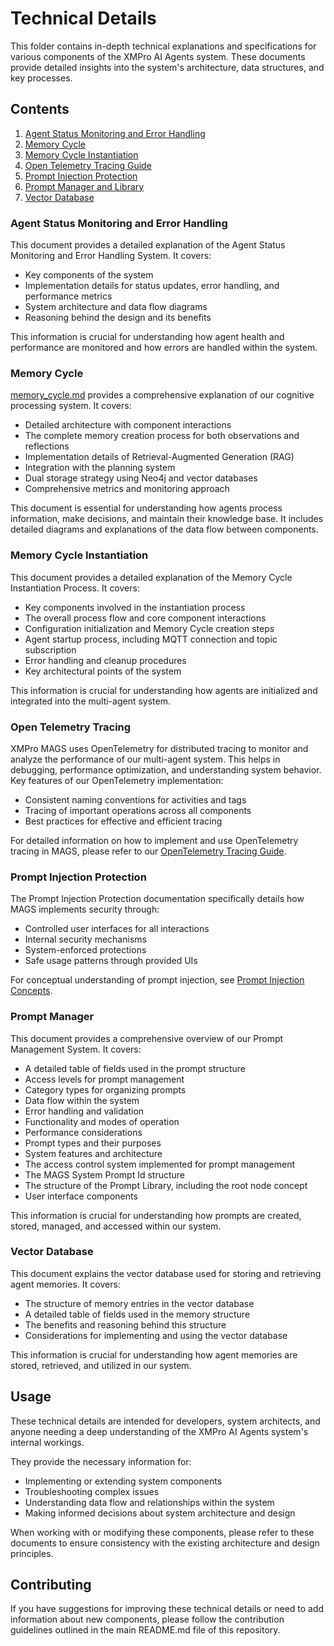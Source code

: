 # Technical Details

This folder contains in-depth technical explanations and specifications for various components of the XMPro AI Agents system. These documents provide detailed insights into the system's architecture, data structures, and key processes.

## Contents

1. [Agent Status Monitoring and Error Handling](agent_status_monitoring.md)
3. [Memory Cycle](memory_cycle.md)
4. [Memory Cycle Instantiation](memory_cycle_instantiation.md)
5. [Open Telemetry Tracing Guide](open_telemetry_tracing_guide.md)
6. [Prompt Injection Protection](prompt-injection-protection.md)
7. [Prompt Manager and Library](https://xmpro.github.io/Blueprints-Accelerators-Patterns/metablocks/admin-prompt/)
8. [Vector Database](vector_database.md)

### Agent Status Monitoring and Error Handling

This document provides a detailed explanation of the Agent Status Monitoring and Error Handling System. It covers:

- Key components of the system
- Implementation details for status updates, error handling, and performance metrics
- System architecture and data flow diagrams
- Reasoning behind the design and its benefits

This information is crucial for understanding how agent health and performance are monitored and how errors are handled within the system.

### Memory Cycle

[memory_cycle.md](memory_cycle.md) provides a comprehensive explanation of our cognitive processing system. It covers:

- Detailed architecture with component interactions
- The complete memory creation process for both observations and reflections
- Implementation details of Retrieval-Augmented Generation (RAG)
- Integration with the planning system
- Dual storage strategy using Neo4j and vector databases
- Comprehensive metrics and monitoring approach

This document is essential for understanding how agents process information, make decisions, and maintain their knowledge base. It includes detailed diagrams and explanations of the data flow between components.

### Memory Cycle Instantiation

This document provides a detailed explanation of the Memory Cycle Instantiation Process. It covers:

- Key components involved in the instantiation process
- The overall process flow and core component interactions
- Configuration initialization and Memory Cycle creation steps
- Agent startup process, including MQTT connection and topic subscription
- Error handling and cleanup procedures
- Key architectural points of the system

This information is crucial for understanding how agents are initialized and integrated into the multi-agent system.

### Open Telemetry Tracing

XMPro MAGS uses OpenTelemetry for distributed tracing to monitor and analyze the performance of our multi-agent system. This helps in debugging, performance optimization, and understanding system behavior.
Key features of our OpenTelemetry implementation:

- Consistent naming conventions for activities and tags
- Tracing of important operations across all components
- Best practices for effective and efficient tracing

For detailed information on how to implement and use OpenTelemetry tracing in MAGS, please refer to our [OpenTelemetry Tracing Guide](open_telemetry_tracing_guide.md).

### Prompt Injection Protection

The Prompt Injection Protection documentation specifically details how MAGS implements security through:
- Controlled user interfaces for all interactions
- Internal security mechanisms
- System-enforced protections
- Safe usage patterns through provided UIs

For conceptual understanding of prompt injection, see [Prompt Injection Concepts](../concepts/prompt-injection.md).

### Prompt Manager

This document provides a comprehensive overview of our Prompt Management System. It covers:

- A detailed table of fields used in the prompt structure
- Access levels for prompt management
- Category types for organizing prompts
- Data flow within the system
- Error handling and validation
- Functionality and modes of operation
- Performance considerations
- Prompt types and their purposes
- System features and architecture
- The access control system implemented for prompt management
- The MAGS System Prompt Id structure
- The structure of the Prompt Library, including the root node concept
- User interface components

This information is crucial for understanding how prompts are created, stored, managed, and accessed within our system.

### Vector Database

This document explains the vector database used for storing and retrieving agent memories. It covers:

- The structure of memory entries in the vector database
- A detailed table of fields used in the memory structure
- The benefits and reasoning behind this structure
- Considerations for implementing and using the vector database

This information is crucial for understanding how agent memories are stored, retrieved, and utilized in our system.

## Usage

These technical details are intended for developers, system architects, and anyone needing a deep understanding of the XMPro AI Agents system's internal workings. 

They provide the necessary information for:

- Implementing or extending system components
- Troubleshooting complex issues
- Understanding data flow and relationships within the system
- Making informed decisions about system architecture and design

When working with or modifying these components, please refer to these documents to ensure consistency with the existing architecture and design principles.

## Contributing

If you have suggestions for improving these technical details or need to add information about new components, please follow the contribution guidelines outlined in the main README.md file of this repository.